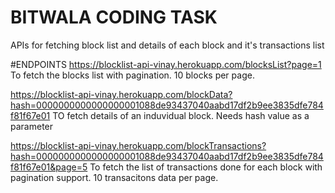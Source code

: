 # BITWALA CODING TASK
APIs for fetching block list and details of each block and it's transactions list

#ENDPOINTS
https://blocklist-api-vinay.herokuapp.com/blocksList?page=1
To fetch the blocks list with pagination. 10 blocks per page. 

https://blocklist-api-vinay.herokuapp.com/blockData?hash=0000000000000000001088de93437040aabd17df2b9ee3835dfe784f81f67e01
TO fetch details of an induvidual block. Needs hash value as a parameter

https://blocklist-api-vinay.herokuapp.com/blockTransactions?hash=0000000000000000001088de93437040aabd17df2b9ee3835dfe784f81f67e01&page=5
To fetch the list of transactions done for each block with pagination support. 10 transacitons data per page.
